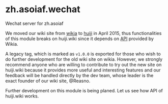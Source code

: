 # zh.asoiaf.wechat
Wechat server for zh.asoiaf

We moved our wiki site from [wikia](http://zh.asoiaf.wikia.com "wikia") to [huiji](http://asoiaf.huiji.wiki "huiji") in April 2015, thus functionalities of this module breaks on huiji.wiki since it depends on [API](http://zh.asoiaf.wikia.com/api/v1 "Wikia API") provided by Wikia. 

A legacy tag, which is marked as `v1.0.0` is exported for those who wish to do further development for the old wiki site on wikia. However, we strongly recommend anyone who are willing to contribute to try out the new site on huiji.wiki because it provides more useful and interesting features and our feedback will be handled directly by the dev team, whose leader is the exact founder of our wiki site, @Reasno. 

Further development on this module is being planed. Let us see how API of huiji.wiki works. 
